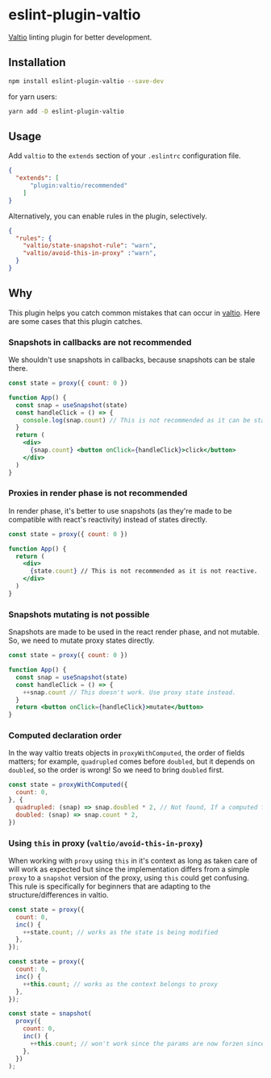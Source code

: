 # eslint-plugin-valtio

[Valtio](https://github.com/pmndrs/valtio) linting plugin for better development. 

## Installation

```bash
npm install eslint-plugin-valtio --save-dev
```

for yarn users:

```bash
yarn add -D eslint-plugin-valtio 
```

## Usage

Add `valtio` to the `extends` section of your `.eslintrc` configuration file. 

```json
{
  "extends": [
      "plugin:valtio/recommended"
    ]
}
```

Alternatively, you can enable rules in the plugin, selectively.

```json
{
  "rules": {
    "valtio/state-snapshot-rule": "warn",
    "valtio/avoid-this-in-proxy" :"warn",
  } 
}
```

## Why

This plugin helps you catch common mistakes that can occur in [valtio](https://github.com/pmndrs/valtio). Here are some cases that this plugin catches.

### Snapshots in callbacks are not recommended

We shouldn't use snapshots in callbacks, because snapshots can be stale there.

```jsx
const state = proxy({ count: 0 })

function App() {
  const snap = useSnapshot(state)
  const handleClick = () => {
    console.log(snap.count) // This is not recommended as it can be stale.
  }
  return (
    <div>
      {snap.count} <button onClick={handleClick}>click</button> 
    </div>
  )
}
```

### Proxies in render phase is not recommended

In render phase, it's better to use snapshots (as they're made to be compatible with react's reactivity) instead of states directly.

```jsx
const state = proxy({ count: 0 })

function App() {
  return (
    <div>
      {state.count} // This is not recommended as it is not reactive.
    </div>
  )
}
``` 

### Snapshots mutating is not possible

Snapshots are made to be used in the react render phase,
and not mutable.
So, we need to mutate proxy states directly.

```jsx
const state = proxy({ count: 0 })

function App() {
  const snap = useSnapshot(state)
  const handleClick = () => {
    ++snap.count // This doesn't work. Use proxy state instead.
  }
  return <button onClick={handleClick}>mutate</button> 
}
```

### Computed declaration order

In the way valtio treats objects in `proxyWithComputed`, the order of fields matters; for example, `quadrupled` comes before `doubled`, but it depends on `doubled`, so the order is wrong! So we need to bring `doubled` first. 

```jsx
const state = proxyWithComputed({
  count: 0,
}, {
  quadrupled: (snap) => snap.doubled * 2, // Not found, If a computed field deriving value is created from another computed, the computed source should be declared first.
  doubled: (snap) => snap.count * 2,
})
```

### Using `this` in proxy (`valtio/avoid-this-in-proxy`)  

When working with `proxy` using `this` in it's context as long as taken care of will work as expected but since the implementation differs from a simple `proxy` to a `snapshot` version of the proxy, using `this` could get confusing. This rule is specifically for beginners that are adapting to the structure/differences in valtio. 

```jsx
const state = proxy({
  count: 0,
  inc() {
    ++state.count; // works as the state is being modified
  },
});

const state = proxy({
  count: 0,
  inc() {
    ++this.count; // works as the context belongs to proxy
  },
});

const state = snapshot(
  proxy({
    count: 0,
    inc() {
      ++this.count; // won't work since the params are now forzen since you are in a snapshot.
    },
  })
);
```
